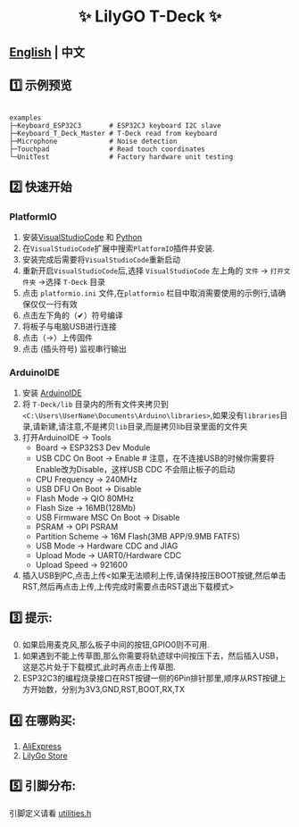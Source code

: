 


<h1 align = "center">✨ LilyGO T-Deck ✨</h1>

## **[English](README.MD) | 中文**


## 1️⃣ 示例预览

````

examples 
├─Keyboard_ESP32C3       # ESP32C3 keyboard I2C slave
├─Keyboard_T_Deck_Master # T-Deck read from keyboard
├─Microphone             # Noise detection  
├─Touchpad               # Read touch coordinates 
└─UnitTest               # Factory hardware unit testing           

````


## 2️⃣ 快速开始

### PlatformIO

1. 安装[VisualStudioCode](https://code.visualstudio.com/) 和 [Python](https://www.python.org/)
2. 在`VisualStudioCode`扩展中搜索`PlatformIO`插件并安装.
3. 安装完成后需要将`VisualStudioCode`重新启动
4. 重新开启`VisualStudioCode`后,选择 `VisualStudioCode` 左上角的 `文件` -> `打开文件夹` ->选择 `T-Deck` 目录
5. 点击 `platformio.ini` 文件,在`platformio` 栏目中取消需要使用的示例行,请确保仅仅一行有效
6. 点击左下角的（✔）符号编译
7. 将板子与电脑USB进行连接
8. 点击（→）上传固件
9. 点击 (插头符号) 监视串行输出


### ArduinoIDE


1. 安装 [ArduinoIDE](https://www.arduino.cc/en/software)
2. 将 `T-Deck/lib` 目录内的所有文件夹拷贝到`<C:\Users\UserName\Documents\Arduino\libraries>`,如果没有`libraries`目录,请新建,请注意,不是拷贝`lib`目录,而是拷贝lib目录里面的文件夹
3. 打开ArduinoIDE -> Tools 
   - Board -> ESP32S3 Dev Module
   - USB CDC On Boot -> Enable   # 注意，在不连接USB的时候你需要将Enable改为Disable，这样USB CDC 不会阻止板子的启动
   - CPU Frequency -> 240MHz
   - USB DFU On Boot -> Disable
   - Flash Mode -> QIO 80MHz
   - Flash Size -> 16MB(128Mb)
   - USB Firmware MSC On Boot -> Disable
   - PSRAM -> OPI PSRAM
   - Partition Scheme -> 16M Flash(3MB APP/9.9MB FATFS)
   - USB Mode -> Hardware CDC and JIAG
   - Upload Mode -> UART0/Hardware CDC
   - Upload Speed -> 921600
4. 插入USB到PC,点击上传<如果无法顺利上传,请保持按压BOOT按键,然后单击RST,然后再点击上传,上传完成时需要点击RST退出下载模式>


## 3️⃣ 提示:

0. 如果启用麦克风,那么板子中间的按钮,GPIO0则不可用.
1. 如果遇到不能上传草图,那么你需要将轨迹球中间按压下去，然后插入USB，这是芯片处于下载模式,此时再点击上传草图.
2. ESP32C3的编程烧录接口在RST按键一侧的6Pin排针那里,顺序从RST按键上方开始数，分别为3V3,GND,RST,BOOT,RX,TX


## 4️⃣ 在哪购买:

1. [AliExpress]()
2. [LilyGo Store]()

## 5️⃣ 引脚分布:

引脚定义请看 [utilities.h](./examples//UnitTest//utilities.h)

